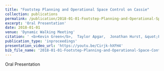 ```yaml
---
title: "Footstep Planning and Operational Space Control on Cassie"
collection: publications
permalink: /publication/2018-01-01-Footstep-Planning-and-Operational-Space-Control-on-Cassie
excerpt: 'Oral Presentation'
date: 2018-01-01
venue: 'Dynamic Walking Meeting'
citation: ' <b>Kevin Green</b>,  Taylor Apgar,  Jonathan Hurst, &quot;Footstep Planning and Operational Space Control on Cassie.&quot; Dynamic Walking Meeting, 2018.'
publication_type: 'inproceedings'
presentation_video_url: 'https://youtu.be/Cirjk-hXFH4'
bib_file_name: '2018-01-01-Footstep-Planning-and-Operational-Space-Control-on-Cassie.bib'
---
```

Oral Presentation
